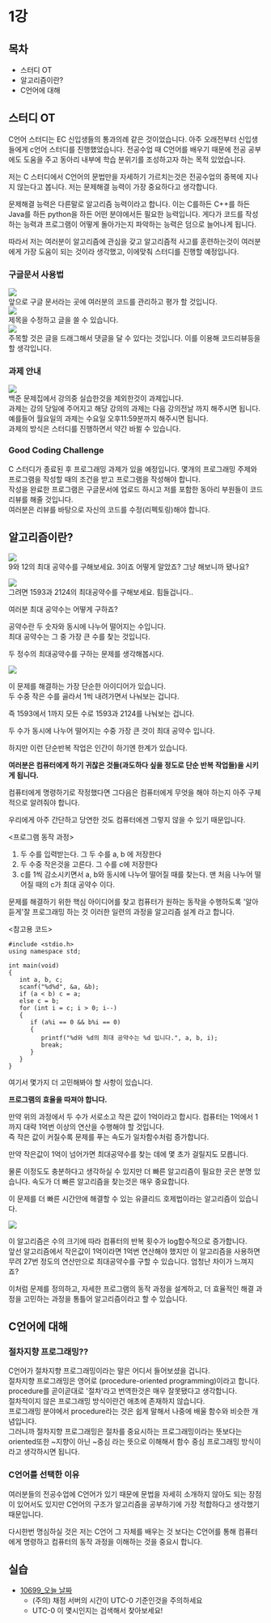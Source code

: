 # 1강

## 목차

* 스터디 OT
* 알고리즘이란?
* C언어에 대해

## 스터디 OT

C언어 스터디는 EC 신입생들의 통과의례 같은 것이었습니다. 아주 오래전부터 신입생들에게 c언어 스터디를 진행했었습니다. 전공수업 때 C언어를 배우기 때문에 전공 공부에도 도움을 주고 동아리 내부에 학습 분위기를 조성하고자 하는 목적 있었습니다.  

저는 C 스터디에서 C언어의 문법만을 자세하기 가르치는것은 전공수업의 중복에 지나지 않는다고 봅니다. 저는 문제해결 능력이 가장 중요하다고 생각합니다.  

문제해결 능력은 다른말로 알고리즘 능력이라고 합니다. 이는 C를하든 C++를 하든 Java를 하든 python을 하든 어떤 분야에서든 필요한 능력입니다. 게다가 코드를 작성하는 능력과 프로그램이 어떻게 돌아가는지 파악하는 능력은 덤으로 늘어나게 됩니다.  

따라서 저는 여러분이 알고리즘에 관심을 갖고 알고리즘적 사고를 훈련하는것이 여러분에게 가장 도움이 되는 것이라 생각했고, 이에맞춰 스터디를 진행할 예정입니다.  

### 구글문서 사용법

![](img/1/gdoc.png)  
앞으로 구글 문서라는 곳에 여러분의 코드를 관리하고 평가 할 것입니다.  
![](img/1/gdoc2.png)  
제목을 수정하고 글을 쓸 수 있습니다.  
![](img/1/gdoc3.png)  
주목할 것은 글을 드래그해서 댓글을 달 수 있다는 것입니다. 이를 이용해 코드리뷰등을 할 생각입니다.  

### 과제 안내

![](img/1/wb2.PNG)  
백준 문제집에서 강의중 실습한것을 제외한것이 과제입니다.  
과제는 강의 당일에 주어지고 해당 강의의 과제는 다음 강의전날 까지 해주시면 됩니다.  
예를들어 월요일의 과제는 수요일 오후11:59분까지 해주시면 됩니다.  
과제의 방식은 스터디를 진행하면서 약간 바뀔 수 있습니다.  

### Good Coding Challenge

C 스터디가 종료된 후 프로그래밍 과제가 있을 예정입니다. 몇개의 프로그래밍 주제와 프로그램을 작성할 때의 조건을 받고 프로그램을 작성해야 합니다.  
작성을 완료한 프로그램은 구글문서에 업로드 하시고 저를 포함한 동아리 부원들이 코드리뷰를 해줄 것입니다.  
여러분은 리뷰를 바탕으로 자신의 코드를 수정(리펙토링)해야 합니다.  

## 알고리즘이란?

![](img/1/912.png)  
9와 12의 최대 공약수를 구해보세요. 3이죠 어떻게 알았죠? 그냥 해보니까 됐나요?  

![](img/1/15932124.png)  
그려면 1593과 2124의 최대공약수를 구해보세요. 힘들겁니다..  

여러분 최대 공약수는 어떻게 구하죠?  

공약수란 두 숫자와 동시에 나누어 떨어지는 수입니다.  
최대 공약수는 그 중 가장 큰 수를 찾는 것입니다.  

두 정수의 최대공약수를 구하는 문제를 생각해봅시다.  

![](img/1/531.png)  

이 문제를 해결하는 가장 단순한 아이디어가 있습니다.  
두 수중 작은 수를 골라서 1씩 내려가면서 나눠보는 겁니다.  

즉 1593에서 1까지 모든 수로 1593과 2124를 나눠보는 겁니다.  

두 수가 동시에 나누어 떨어지는 수중 가장 큰 것이 최대 공약수 입니다.  

하지만 이런 단순반복 작업은 인간이 하기엔 한계가 있습니다.  

**여러분은 컴퓨터에게 하기 귀찮은 것들(과도하다 싶을 정도로 단순 반복 작업들)을 시키게 됩니다.**

컴퓨터에게 명령하기로 작정했다면 그다음은 컴퓨터에게 무엇을 해야 하는지 아주 구체적으로 알려줘야 합니다.  

우리에게 아주 간단하고 당연한 것도 컴퓨터에겐 그렇지 않을 수 있기 때문입니다.  

<프로그램 동작 과정>
1. 두 수를 입력받는다. 그 두 수를 a, b 에 저장한다
2. 두 수중 작은것을 고른다. 그 수를 c에 저장한다
3. c를 1씩 감소시키면서 a, b와 동시에 나누어 떨어질 때를 찾는다. 맨 처음 나누어 떨어질 때의 c가 최대 공약수 이다.

문제를 해결하기 위한 핵심 아이디어를 찾고 컴퓨터가 원하는 동작을 수행하도록 '알아듣게'잘 프로그래밍 하는 것 이러한 일련의 과정을 알고리즘 설계 라고 합니다. 

<참고용 코드>
```{.c}
#include <stdio.h>
using namespace std;

int main(void)
{
   int a, b, c;
   scanf("%d%d", &a, &b);
   if (a < b) c = a;
   else c = b;
   for (int i = c; i > 0; i--)
   {
      if (a%i == 0 && b%i == 0)
      {
         printf("%d와 %d의 최대 공약수는 %d 입니다.", a, b, i);
         break;
      }
   }
}
```

여기서 몇가지 더 고민해봐야 할 사항이 있습니다.  

**프로그램의 효율을 따져야 합니다.**

만약 위의 과정에서 두 수가 서로소고 작은 값이 1억이라고 합시다. 컴퓨터는 1억에서 1까지 대략 1억번 이상의 연산을 수행해야 할 것입니다.  
즉 작은 값이 커질수록 문제를 푸는 속도가 일차함수처럼 증가합니다.  

만약 작은값이 1억이 넘어가면 최대공약수를 찾는 데에 몇 초가 걸릴지도 모릅니다.  

물론 이정도도 충분하다고 생각하실 수 있지만 더 빠른 알고리즘이 필요한 곳은 분명 있습니다. 속도가 더 빠른 알고리즘을 찾는것은 매우 중요합니다.  

이 문제를 더 빠른 시간안에 해결할 수 있는 유클리드 호제법이라는 알고리즘이 있습니다.  

![](img/1/nlog.png)  

이 알고리즘은 수의 크기에 따라 컴퓨터의 반복 횟수가 log함수적으로 증가합니다.  
앞선 알고리즘에서 작은값이 1억이라면 1억번 연산해야 했지만 이 알고리즘을 사용하면 무려 27번 정도의 연산만으로 최대공약수를 구할 수 있습니다. 엄청난 차이가 느껴지죠?  

이처럼 문제를 정의하고, 자세한 프로그램의 동작 과정을 설계하고, 더 효율적인 해결 과정을 고민하는 과정을 통틀어 알고리즘이라고 할 수 있습니다.  

## C언어에 대해

### 절차지향 프로그래밍??

C언어가 절차지향 프로그래밍이라는 말은 어디서 들어보셨을 겁니다.  
절차지향 프로그래밍은 영어로 (procedure-oriented programming)이라고 합니다. procedure를 곧이곧대로 '절차'라고 번역한것은 매우 잘못됐다고 생각합니다.  
절차적이지 않은 프로그래밍 방식이란건 애초에 존재하지 않습니다.  
프로그래밍 분야에서 procedure라는 것은 쉽게 말해서 나중에 배울 함수와 비슷한 개념입니다.  
그러니까 절차지향 프로그래밍은 절차를 중요시하는 프로그래밍이라는 뜻보다는 oriented또한 ~지향이 아닌 ~중심 라는 뜻으로 이해해서 함수 중심 프로그래밍 방식이라고 생각하시면 됩니다.

### C언어를 선택한 이유

여러분들의 전공수업에 C언어가 있기 때문에 문법을 자세히 소개하지 않아도 되는 장점이 있어서도 있지만 C언어의 구조가 알고리즘을 공부하기에 가장 적합하다고 생각했기 때문입니다.  

다시한번 명심하실 것은 저는 C언어 그 자체를 배우는 것 보다는 C언어를 통해 컴퓨터에게 명령하고 컴퓨터의 동작 과정을 이해하는 것을 중요시 합니다.  

## 실습

- [10699_오늘 날짜](https://www.acmicpc.net/problem/10699)
   - (주의) 채점 서버의 시간이 UTC-0 기준인것을 주의하세요
   - UTC-0 이 몇시인지는 검색해서 찾아보세요!
